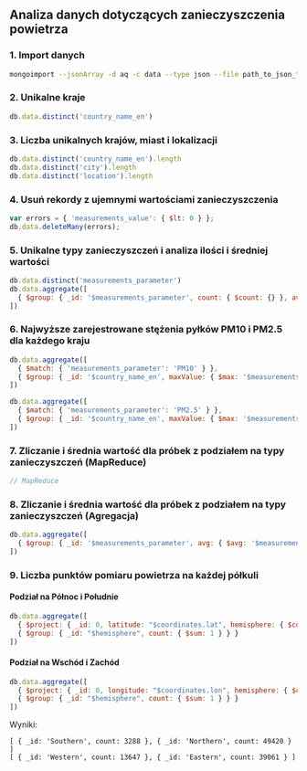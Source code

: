 ## Analiza danych dotyczących zanieczyszczenia powietrza

### 1. Import danych

```bash
mongoimport --jsonArray -d aq -c data --type json --file path_to_json_file
```

### 2. Unikalne kraje

```javascript
db.data.distinct('country_name_en')
```

### 3. Liczba unikalnych krajów, miast i lokalizacji

```javascript
db.data.distinct('country_name_en').length
db.data.distinct('city').length
db.data.distinct('location').length
```

### 4. Usuń rekordy z ujemnymi wartościami zanieczyszczenia

```javascript
var errors = { 'measurements_value': { $lt: 0 } };
db.data.deleteMany(errors);
```

### 5. Unikalne typy zanieczyszczeń i analiza ilości i średniej wartości

```javascript
db.data.distinct('measurements_parameter')
db.data.aggregate([
  { $group: { _id: '$measurements_parameter', count: { $count: {} }, avgValue: { $avg: '$measurements_value' } } }
])
```

### 6. Najwyższe zarejestrowane stężenia pyłków PM10 i PM2.5 dla każdego kraju

```javascript
db.data.aggregate([
  { $match: { 'measurements_parameter': 'PM10' } },
  { $group: { _id: '$country_name_en', maxValue: { $max: '$measurements_value' } } }
])

db.data.aggregate([
  { $match: { 'measurements_parameter': 'PM2.5' } },
  { $group: { _id: '$country_name_en', maxValue: { $max: '$measurements_value' } } }
])
```

### 7. Zliczanie i średnia wartość dla próbek z podziałem na typy zanieczyszczeń (MapReduce)

```javascript
// MapReduce
```

### 8. Zliczanie i średnia wartość dla próbek z podziałem na typy zanieczyszczeń (Agregacja)

```javascript
db.data.aggregate([
  { $group: { _id: '$measurements_parameter', avg: { $avg: '$measurements_value' } } }
])
```

### 9. Liczba punktów pomiaru powietrza na każdej półkuli

#### Podział na Północ i Południe

```javascript
db.data.aggregate([
  { $project: { _id: 0, latitude: "$coordinates.lat", hemisphere: { $cond: [ { $gte: ["$coordinates.lat", 0] }, "Northern", "Southern" ] } } },
  { $group: { _id: "$hemisphere", count: { $sum: 1 } } }
])
```

#### Podział na Wschód i Zachód

```javascript
db.data.aggregate([
  { $project: { _id: 0, longitude: "$coordinates.lon", hemisphere: { $cond: [ { $gte: ["$coordinates.lon", 0] }, "Eastern", "Western" ] } } },
  { $group: { _id: "$hemisphere", count: { $sum: 1 } } }
])
```

Wyniki:

```
[ { _id: 'Southern', count: 3288 }, { _id: 'Northern', count: 49420 } ]
[ { _id: 'Western', count: 13647 }, { _id: 'Eastern', count: 39061 } ]
```
